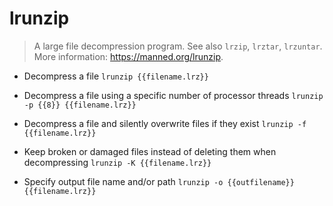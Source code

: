 # lrunzip
> A large file decompression program.
> See also `lrzip`, `lrztar`, `lrzuntar`.
> More information: <https://manned.org/lrunzip>.

- Decompress a file
`lrunzip {{filename.lrz}}`

- Decompress a file using a specific number of processor threads
`lrunzip -p {{8}} {{filename.lrz}}`

- Decompress a file and silently overwrite files if they exist
`lrunzip -f {{filename.lrz}}`

- Keep broken or damaged files instead of deleting them when decompressing
`lrunzip -K {{filename.lrz}}`

- Specify output file name and/or path
`lrunzip -o {{outfilename}} {{filename.lrz}}`
